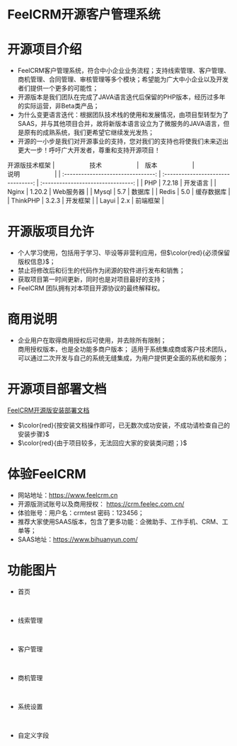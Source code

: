 # FeelCRM开源客户管理系统

# 开源项目介绍

* FeelCRM客户管理系统，符合中小企业业务流程；支持线索管理、客户管理、商机管理、合同管理、审核管理等多个模块；希望能为广大中小企业以及开发者们提供一个更多的可能性；
* 开源版本是我们团队在完成了JAVA语言迭代后保留的PHP版本，经历过多年的实际运营，非Beta类产品；
* 为什么变更语言迭代：根据团队技术栈的使用和发展情况，由项目型转型为了SAAS，并与其他项目合并，故将新版本语言设立为了微服务的JAVA语言，但是原有的成熟系统，我们更希望它继续发光发热；
* 开源的一小步是我们对开源事业的支持，您对我们的支持也将使我们未来迈出更大一步！呼吁广大开发者，尊重和支持开源项目！

开源版技术框架
| <img width=75/>技术<img width=75/> | <img width=10/>版本<img width=75/> | <img width=75/>说明<img width=75/> |
| :--------------------------------: | :--------------------------------: | :--------------------------------: |
|                PHP                |               7.2.18               |              开发语言              |
|               Nginx               |               1.20.2               |             Web服务器             |
|               Mysql               |                5.7                |               数据库               |
|               Redis               |                5.0                |             缓存数据库             |
|              ThinkPHP              |               3.2.3               |              开发框架              |
|               Layui               |                2.x                |              前端框架              |

# 开源版项目允许
* 个人学习使用，包括用于学习、毕设等非营利应用，但$\color{red}{必须保留版权信息}$；
* 禁止将修改后和衍生的代码作为闭源的软件进行发布和销售；
* 获取项目第一时间更新，同时也是对项目最好的支持；
* FeelCRM 团队拥有对本项目开源协议的最终解释权。

# 商用说明
* 企业用户在取得商用授权后可使用，并去除所有限制；
<br />商用授权版本，也是全功能多商户版本； 适用于系统集成商或客户技术团队，可以通过二次开发与自己的系统无缝集成，为用户提供更全面的系统和服务；

# 开源项目部署文档

[FeelCRM开源版安装部署文档](https://bihuan.feelec.com.cn/#/withoutKnowledge?id=4f0f798ac4b8bc49257d3a713a8bd5f1&dataId=ac869bed632ddaf2beb59343c18474b8)

- $\color{red}{按安装文档操作即可，已无数次成功安装，不成功请检查自己的安装步骤}$
- $\color{red}{由于项目较多，无法回应大家的安装类问题；}$
# 体验FeelCRM
* 网站地址：https://www.feelcrm.cn
* 开源版测试账号以及商用授权： https://crm.feelec.com.cn/
* 体验账号：用户名：crmtest  密码：123456；
* 推荐大家使用SAAS版本，包含了更多功能：企微助手、工作手机、CRM、工单等；
* SAAS地址：https://www.bihuanyun.com/

# 功能图片

- 首页

   <br />

  <img src="https://foruda.gitee.com/images/1719899751616244978/5ae1b429_10375455.png" alt="" align=center/>


- 线索管理

   <br />

  <img src="https://foruda.gitee.com/images/1719899763442725748/48563912_10375455.png" alt="" align=center/>


- 客户管理

   <br />

  <img src="https://foruda.gitee.com/images/1719899729689237284/d8ea5ce2_10375455.png" alt="" align=center/>


- 商机管理

   <br />

  <img src="https://foruda.gitee.com/images/1719899745791738212/43945090_10375455.png" alt="" align=center/>


- 系统设置

   <br />

  <img src="https://foruda.gitee.com/images/1719899758391968169/1192c617_10375455.png" alt="" align=center/>


- 自定义字段

   <br />

  <img src="https://foruda.gitee.com/images/1719899768480416316/98fa32b9_10375455.png" alt="" align=center/>